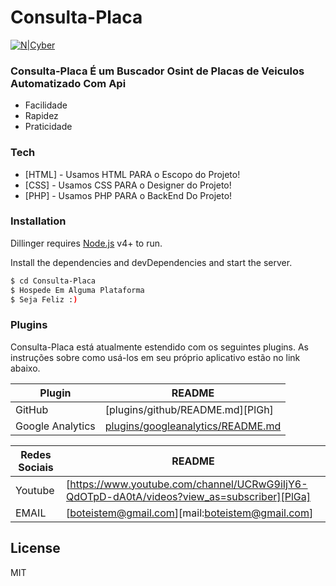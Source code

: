 # Consulta-Placa

[![N|Cyber](https://i0.wp.com/static.zuldigital.com.br/blog/2019/09/PlacaMercosulHeader.png?resize=840%2C389&ssl=1)](https://github.com/Cyber-Root0)

### Consulta-Placa É um Buscador Osint de Placas de Veiculos Automatizado Com Api

  - Facilidade
  - Rapidez
  - Praticidade

### Tech

* [HTML] - Usamos HTML PARA o Escopo do Projeto!
* [CSS] - Usamos CSS PARA o Designer do Projeto!
* [PHP] - Usamos PHP PARA o BackEnd Do Projeto!

### Installation

Dillinger requires [Node.js](https://nodejs.org/) v4+ to run.

Install the dependencies and devDependencies and start the server.

```sh
$ cd Consulta-Placa
$ Hospede Em Alguma Plataforma
$ Seja Feliz :)
```

### Plugins

Consulta-Placa está atualmente estendido com os seguintes plugins. As instruções sobre como usá-los em seu próprio aplicativo estão no link abaixo.


| Plugin | README |
| ------ | ------ |
| GitHub | [plugins/github/README.md][PlGh] |
| Google Analytics | [plugins/googleanalytics/README.md][PlGa] |

| Redes Sociais| README |
| ------ | ------ |
| Youtube | [https://www.youtube.com/channel/UCRwG9iIjY6-QdOTpD-dA0tA/videos?view_as=subscriber][PlGa] |
| EMAIL | [boteistem@gmail.com][mail:boteistem@gmail.com] |



License
----

MIT






  
   [PlGa]: <https://www.youtube.com/channel/UCRwG9iIjY6-QdOTpD-dA0tA/videos?view_as=subscriber>
